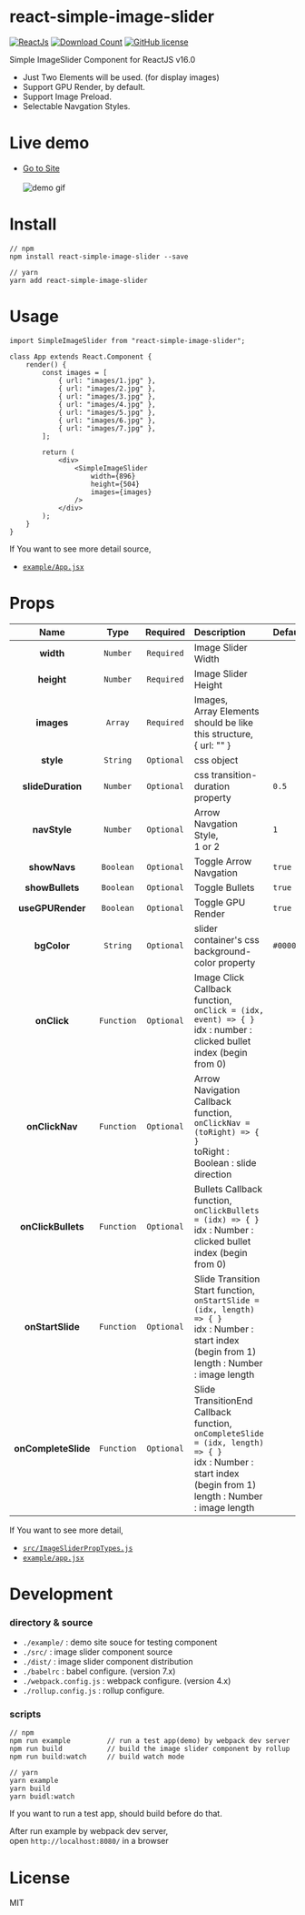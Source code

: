 # react-simple-image-slider
[![ReactJs][react-image]][react-url]
[![Download Count][download-image]][download-url]
[![GitHub license][license-image]][license-url]

[react-image]: https://img.shields.io/badge/ReactJS-%5E16.4.2-blue.svg
[react-url]: https://reactjs.org
[download-image]: http://img.shields.io/npm/dm/react-simple-image-slider.svg?style=flat
[download-url]: http://www.npmjs.com/package/react-simple-image-slider
[license-image]: https://img.shields.io/badge/license-MIT-blue.svg
[license-url]: https://github.com/kimcoder/react-simple-image-slider/blob/master/LICENSE

Simple ImageSlider Component for ReactJS v16.0<br>
- Just Two Elements will be used. (for display images)
- Support GPU Render, by default. 
- Support Image Preload.
- Selectable Navgation Styles.

# Live demo 
- <a href="https://kimcoder.github.io/demo/react-simple-image-slider/" target="_blank">Go to Site</a><br><br>
![demo gif](https://github.com/kimcoder/react-simple-image-slider/raw/master/demo.gif)


# Install
```
// npm
npm install react-simple-image-slider --save

// yarn
yarn add react-simple-image-slider
```

# Usage
```
import SimpleImageSlider from "react-simple-image-slider";

class App extends React.Component {
    render() {
        const images = [
            { url: "images/1.jpg" },
            { url: "images/2.jpg" },
            { url: "images/3.jpg" },
            { url: "images/4.jpg" },
            { url: "images/5.jpg" },
            { url: "images/6.jpg" },
            { url: "images/7.jpg" },
        ];

        return (
            <div>
                <SimpleImageSlider
                    width={896}
                    height={504}
                    images={images}
                />
            </div>
        );
    }
}
```
If You want to see more detail source,<br>
- [`example/App.jsx`](https://github.com/kimcoder/react-simple-image-slider/blob/master/example/App.jsx)<br>

# Props
|Name|Type|Required|Description|Default|
|:--:|:--:|:-----:|:----------|:------|
|**width**|`Number`|`Required`|Image Slider Width||
|**height**|`Number`|`Required`|Image Slider Height||
|**images**|`Array`|`Required`|Images,<br>Array Elements should be like this structure,<br>{ url: "" }||
|**style**|`String`|`Optional`|css object||
|**slideDuration**|`Number`|`Optional`|css transition-duration property|`0.5`|
|**navStyle**|`Number`|`Optional`|Arrow Navgation Style,<br>1 or 2|`1`|
|**showNavs**|`Boolean`|`Optional`|Toggle Arrow Navgation|`true`|
|**showBullets**|`Boolean`|`Optional`|Toggle Bullets|`true`|
|**useGPURender**|`Boolean`|`Optional`|Toggle GPU Render|`true`|
|**bgColor**|`String`|`Optional`|slider container's css background-color property|`#000000`|
|**onClick**|`Function`|`Optional`|Image Click Callback function,<br>`onClick = (idx, event) => { }`<br>idx : number : clicked bullet index (begin from 0)||
|**onClickNav**|`Function`|`Optional`|Arrow Navigation Callback function,<br>`onClickNav = (toRight) => { }`<br>toRight : Boolean : slide direction||
|**onClickBullets**|`Function`|`Optional`|Bullets Callback function,<br>`onClickBullets = (idx) => { }`<br>idx : Number : clicked bullet index (begin from 0)||
|**onStartSlide**|`Function`|`Optional`|Slide Transition Start function,<br>`onStartSlide = (idx, length) => { }`<br>idx : Number : start index (begin from 1)<br>length : Number : image length||
|**onCompleteSlide**|`Function`|`Optional`|Slide TransitionEnd Callback function,<br>`onCompleteSlide = (idx, length) => { }`<br>idx : Number : start index (begin from 1)<br>length : Number : image length||

If You want to see more detail,<br>
- [`src/ImageSliderPropTypes.js`](https://github.com/kimcoder/react-simple-image-slider/blob/master/src/ImageSliderPropTypes.js)
- [`example/app.jsx`](https://github.com/kimcoder/react-simple-image-slider/blob/master/example/App.jsx)<br>

# Development
### directory & source
- ``./example/`` : demo site souce for testing component
- ``./src/`` : image slider component source
- ``./dist/`` : image slider component distribution
- ``./babelrc`` : babel configure. (version 7.x)
- ``./webpack.config.js`` : webpack configure. (version 4.x)
- ``./rollup.config.js`` : rollup configure.

### scripts
```
// npm
npm run example         // run a test app(demo) by webpack dev server
npm run build           // build the image slider component by rollup
npm run build:watch     // build watch mode

// yarn
yarn example
yarn build
yarn buidl:watch
```
If you want to run a test app, should build before do that.<br>

After run example by webpack dev server,<br>
open ``http://localhost:8080/`` in a browser<br>

# License
MIT